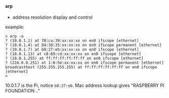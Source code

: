#### arp

- address resolution display and control

example:

```
> arp -a 
? (10.0.1.1) at 78:ca:39:xx:xx:xx on en0 ifscope [ethernet]
? (10.0.1.4) at 84:38:35:xx:xx:xx on en0 ifscope permanent [ethernet]
? (10.0.1.7) at b8:27:eb:xx:xx:xx on en0 ifscope [ethernet]
? (10.0.1.13) at c8:69:cd:xx:xx:xx on en0 ifscope [ethernet]
? (10.0.1.255) at ff:ff:ff:ff:ff:ff on en0 ifscope [ethernet]
? (224.0.0.251) at 1:0:5e:xx:xx:xx on en0 ifscope permanent [ethernet]
broadcasthost (255.255.255.255) at ff:ff:ff:ff:ff:ff on en0 ifscope [ethernet]
>
```

10.0.1.7 is the Pi, notice ``b8:27:eb``.
Mac address lookup gives "RASPBERRY PI FOUNDATION .."
